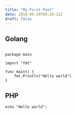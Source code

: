 ```yaml
---
title: "My First Post"
date: 2018-09-29T08:29:21Z
draft: false
---
```


## Golang

```

package main

import "fmt"

func main() {
    fmt.Println("Hello world")
}

```

## PHP

```
echo "Hello world";
```
